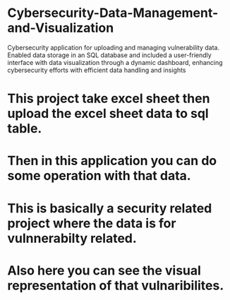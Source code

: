 # Cybersecurity-Data-Management-and-Visualization
Cybersecurity application for uploading and managing vulnerability data. Enabled data storage in an SQL database and included a user-friendly interface with data visualization through a dynamic dashboard, enhancing cybersecurity efforts with efficient data handling and insights

# This  project take excel sheet then upload the excel sheet data to sql table.
# Then in this application you can do some operation with that data.
# This is basically a security related project where the data is for vulnnerabilty related.
# Also here you can see the visual representation of that vulnaribilites.
